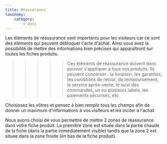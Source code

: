 ```yaml
---
title: Réassurance
taxonomy:
    category:
        - docs
---
```


Les éléments de réassurance sont importants pour les visiteurs car ce sont des éléments qui peuvent débloquer l'acte d'achat. Ainsi vous avez la possibilité de mettre des informations bien précises qui apparaîtront sur toutes les fiches produits. 

>>>>> Ces éléments de réassurance doivent donc pouvoir s'appliquer à tous vos produits. Ils peuvent concerner :
la livraison, les garanties, les conditions de retour, de remboursement, le service après-vente, le suivi des commandes, un ou plusieurs labels, les paiements sécurisés, etc. 

Choisissez les vôtres et pensez à bien remplir tous les champs afin de donner un maximum d'informations à vos visiteurs et les inciter à l'achat. 

Nous avons choisi de vous permettre de mettre 2 zones de réassurance dans votre fiche produit. La première zone est située dans la partie chaude de la fiche (dans la partie immédiatement visible) tandis que la zone 2 est située dans la zone froide (en bas de la fiche produit). 